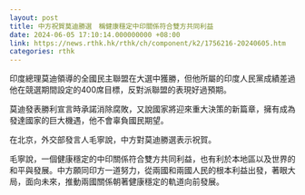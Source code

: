 ```yaml
---
layout: post
title: 中方祝賀莫迪勝選　稱健康穩定中印關係符合雙方共同利益
date: 2024-06-05 17:10:14.000000000 +08:00
link: https://news.rthk.hk/rthk/ch/component/k2/1756216-20240605.htm
categories: rthk
---
```


印度總理莫迪領導的全國民主聯盟在大選中獲勝，但他所屬的印度人民黨成績差過他在競選期間設定的400席目標，反對派聯盟的表現好過預期。

莫迪發表勝利宣言時承諾消除腐敗，又說國家將迎來重大決策的新篇章，擁有成為發達國家的巨大機遇，他不會辜負國民期望。

在北京，外交部發言人毛寧說，中方對莫迪勝選表示祝賀。

毛寧說，一個健康穩定的中印關係符合雙方共同利益，也有利於本地區以及世界的和平與發展。中方願同印方一道努力，從兩國和兩國人民的根本利益出發，著眼大局，面向未來，推動兩國關係朝著健康穩定的軌道向前發展。
